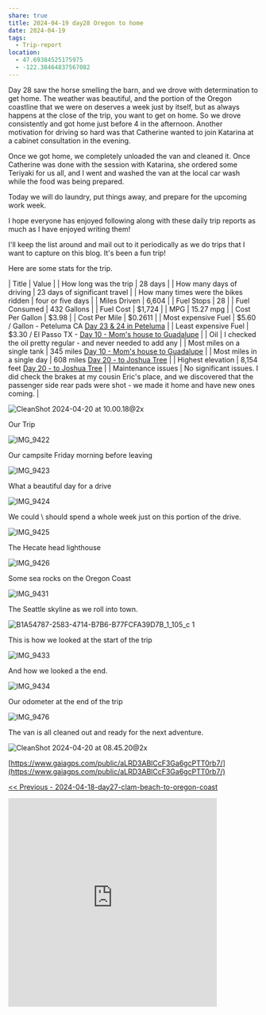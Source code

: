 ```yaml
---
share: true
title: 2024-04-19 day28 Oregon to home
date: 2024-04-19
tags:
  - Trip-report
location:
  - 47.69384525175975
  - -122.38464837567082
---
```

Day 28 saw the horse smelling the barn, and we drove with determination to get home.  The weather was beautiful, and the portion of the Oregon coastline that we were on deserves a week just by itself, but as always happens at the close of the trip, you want to get on home.  So we drove consistently and got home just before 4 in the afternoon.  Another motivation for driving so hard was that Catherine wanted to join Katarina at a cabinet consultation in the evening.

Once we got home, we completely unloaded the van and cleaned it.  Once Catherine was done with the session with Katarina, she ordered some Teriyaki for us all, and I went and washed the van at the local car wash while the food was being prepared.

Today we will do laundry, put things away, and prepare for the upcoming work week.  

I hope everyone has enjoyed following along with these daily trip reports as much as I have enjoyed writing them!   

I'll keep the list around and mail out to it periodically as we do trips that I want to capture on this blog.  It's been a fun trip!

Here are some stats for the trip.




| Title                               | Value                                                                                                                                                                                |
| How long was the trip               | 28 days                                                                                                                                                                              |
| How many days of driving            | 23 days of significant travel                                                                                                                                                        |
| How many times were the bikes ridden | four or five days                                                                                                                                                                    |
| Miles Driven                        | 6,604                                                                                                                                                                                |
| Fuel Stops                          | 28                                                                                                                                                                                   |
| Fuel Consumed                       | 432 Gallons                                                                                                                                                                          |
| Fuel Cost                           | $1,724                                                                                                                                                                               |
| MPG                                 | 15.27 mpg                                                                                                                                                                            |
| Cost Per Gallon                     | $3.98                                                                                                                                                                                |
| Cost Per Mile                       | $0.2611                                                                                                                                                                              |
| Most expensive Fuel                 | $5.60 / Gallon - Peteluma CA [Day 23 & 24 in Peteluma](./2024-04-15-day23-and-24---petaluma-with-eric-and-dillon-beach.md)                                                 |
| Least expensive Fuel                | $3.30 / El Passo TX - [Day 10 - Mom's house to Guadalupe](./2024-04-01-day10---moms-house-to-guadalupe-mountains-national-park.md)                                         |
| Oil                                 | I checked the oil pretty regular - and never needed to add any                                                                                                                       |
| Most miles on a single tank         | 345 miles [Day 10 - Mom's house to Guadalupe](./2024-04-01-day10---moms-house-to-guadalupe-mountains-national-park.md)                                                     |
| Most miles in a single day          | 608 miles [Day 20 - to Joshua Tree](./2024-04-11-day20-white-sands-area-to-joshua-tree.md)                                                                                 |
| Highest elevation                   | 8,154 feet [Day 20 - to Joshua Tree](./2024-04-11-day20-white-sands-area-to-joshua-tree.md)                                                                                |
| Maintenance issues                  | No significant issues.   I did check the brakes at my cousin Eric's place, and we discovered that the passenger side rear pads were shot - we made it home and have new ones coming. |


![CleanShot 2024-04-20 at 10.00.18@2x](../../attachments/CleanShot%202024-04-20%20at%2010.00.18@2x.png)

Our Trip

![IMG_9422](../../attachments/IMG_9422.jpeg)

Our campsite Friday morning before leaving

![IMG_9423](../../attachments/IMG_9423.jpeg)

What a beautiful day for a drive

![IMG_9424](../../attachments/IMG_9424.jpeg)

We could \ should spend a whole week just on this portion of the drive.

![IMG_9425](../../attachments/IMG_9425.jpeg)

The Hecate head lighthouse

![IMG_9426](../../attachments/IMG_9426.jpeg)

Some sea rocks on the Oregon Coast

![IMG_9431](../../attachments/IMG_9431.jpeg)

The Seattle skyline as we roll into town.


![B1A54787-2583-4714-B7B6-B77FCFA39D7B_1_105_c 1](../../attachments/B1A54787-2583-4714-B7B6-B77FCFA39D7B_1_105_c%201.jpeg)

This is how we looked at the start of the trip

![IMG_9433](../../attachments/IMG_9433.jpeg)

And how we looked a the end.

![IMG_9434](../../attachments/IMG_9434.jpeg)

Our odometer at the end of the trip

![IMG_9476](../../attachments/IMG_9476.jpeg)

The van is all cleaned out and ready for the next adventure.

![CleanShot 2024-04-20 at 08.45.20@2x](../../attachments/CleanShot%202024-04-20%20at%2008.45.20@2x.png)

[https://www.gaiagps.com/public/aLRD3ABlCcF3Ga6gcPTT0rb7/](https://www.gaiagps.com/public/aLRD3ABlCcF3Ga6gcPTT0rb7/)

[<< Previous - 2024-04-18-day27-clam-beach-to-oregon-coast](./2024-04-18-day27-clam-beach-to-oregon-coast.md)

<iframe src="https://www.gaiagps.com/public/aLRD3ABlCcF3Ga6gcPTT0rb7/?embed=True" style="border:none; overflow-y: hidden; background-color:white; min-width: 320px; max-width:420px; width:100%; height: 420px;" seamless />

